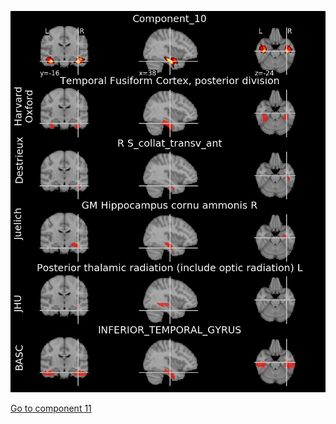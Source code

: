 ![10](preliminary/10.jpg "Component 10")

[Go to component 11](https://parietal-inria.github.io/MODL_atlas/256/11 "Component 11")

